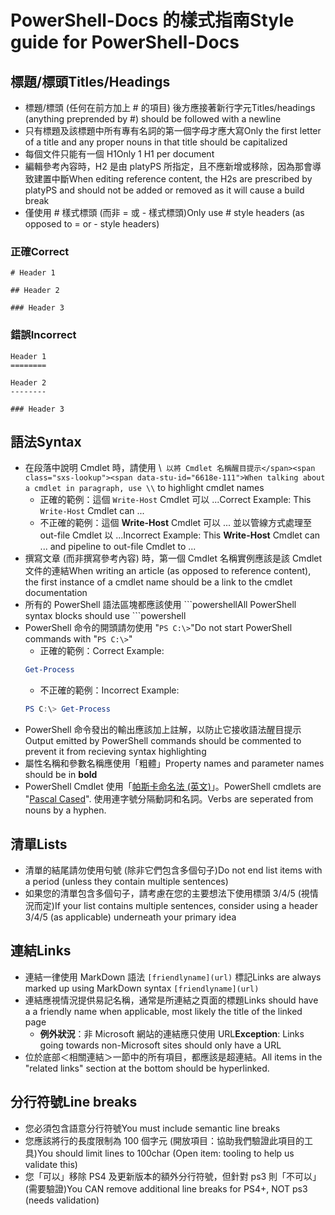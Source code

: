 # <a name="style-guide-for-powershell-docs"></a><span data-ttu-id="6618e-101">PowerShell-Docs 的樣式指南</span><span class="sxs-lookup"><span data-stu-id="6618e-101">Style guide for PowerShell-Docs</span></span>


## <a name="titlesheadings"></a><span data-ttu-id="6618e-102">標題/標頭</span><span class="sxs-lookup"><span data-stu-id="6618e-102">Titles/Headings</span></span>

* <span data-ttu-id="6618e-103">標題/標頭 (任何在前方加上 \# 的項目) 後方應接著新行字元</span><span class="sxs-lookup"><span data-stu-id="6618e-103">Titles/headings (anything preprended by \#) should be followed with a newline</span></span>
* <span data-ttu-id="6618e-104">只有標題及該標題中所有專有名詞的第一個字母才應大寫</span><span class="sxs-lookup"><span data-stu-id="6618e-104">Only the first letter of a title and any proper nouns in that title should be capitalized</span></span>
* <span data-ttu-id="6618e-105">每個文件只能有一個 H1</span><span class="sxs-lookup"><span data-stu-id="6618e-105">Only 1 H1 per document</span></span>
* <span data-ttu-id="6618e-106">編輯參考內容時，H2 是由 platyPS 所指定，且不應新增或移除，因為那會導致建置中斷</span><span class="sxs-lookup"><span data-stu-id="6618e-106">When editing reference content, the H2s are prescribed by platyPS and should not be added or removed as it will cause a build break</span></span>
* <span data-ttu-id="6618e-107">僅使用 \# 樣式標頭 (而非 = 或 \- 樣式標頭)</span><span class="sxs-lookup"><span data-stu-id="6618e-107">Only use \# style headers (as opposed to = or \- style headers)</span></span>

### <a name="correct"></a><span data-ttu-id="6618e-108">正確</span><span class="sxs-lookup"><span data-stu-id="6618e-108">Correct</span></span>

```
# Header 1

## Header 2

### Header 3

```

### <a name="incorrect"></a><span data-ttu-id="6618e-109">錯誤</span><span class="sxs-lookup"><span data-stu-id="6618e-109">Incorrect</span></span>

```
Header 1
========

Header 2
--------

### Header 3
```

## <a name="syntax"></a><span data-ttu-id="6618e-110">語法</span><span class="sxs-lookup"><span data-stu-id="6618e-110">Syntax</span></span>

* <span data-ttu-id="6618e-111">在段落中說明 Cmdlet 時，請使用 \\` 以將 Cmdlet 名稱醒目提示</span><span class="sxs-lookup"><span data-stu-id="6618e-111">When talking about a cmdlet in paragraph, use \\` to highlight cmdlet names</span></span>
  * <span data-ttu-id="6618e-112">正確的範例：這個 `Write-Host` Cmdlet 可以 ...</span><span class="sxs-lookup"><span data-stu-id="6618e-112">Correct Example: This `Write-Host` Cmdlet can ...</span></span>
  * <span data-ttu-id="6618e-113">不正確的範例：這個 **Write-Host** Cmdlet 可以 ... 並以管線方式處理至 out-file Cmdlet 以 ...</span><span class="sxs-lookup"><span data-stu-id="6618e-113">Incorrect Example: This **Write-Host** Cmdlet can ... and pipeline to out-file Cmdlet to ...</span></span>
* <span data-ttu-id="6618e-114">撰寫文章 (而非撰寫參考內容) 時，第一個 Cmdlet 名稱實例應該是該 Cmdlet 文件的連結</span><span class="sxs-lookup"><span data-stu-id="6618e-114">When writing an article (as opposed to reference content), the first instance of a cmdlet name should be a link to the cmdlet documentation</span></span>
* <span data-ttu-id="6618e-115">所有的 PowerShell 語法區塊都應該使用 &#96;&#96;&#96;powershell</span><span class="sxs-lookup"><span data-stu-id="6618e-115">All PowerShell syntax blocks should use &#96;&#96;&#96;powershell</span></span>
* <span data-ttu-id="6618e-116">PowerShell 命令的開頭請勿使用 "`PS C:\>`"</span><span class="sxs-lookup"><span data-stu-id="6618e-116">Do not start PowerShell commands with "`PS C:\>`"</span></span>
  * <span data-ttu-id="6618e-117">正確的範例：</span><span class="sxs-lookup"><span data-stu-id="6618e-117">Correct Example:</span></span>
  ```powershell
  Get-Process
  ```
  * <span data-ttu-id="6618e-118">不正確的範例：</span><span class="sxs-lookup"><span data-stu-id="6618e-118">Incorrect Example:</span></span>
  ```powershell
  PS C:\> Get-Process
  ```
* <span data-ttu-id="6618e-119">PowerShell 命令發出的輸出應該加上註解，以防止它接收語法醒目提示</span><span class="sxs-lookup"><span data-stu-id="6618e-119">Output emitted by PowerShell commands should be commented to prevent it from recieving syntax highlighting</span></span>
* <span data-ttu-id="6618e-120">屬性名稱和參數名稱應使用「粗體」</span><span class="sxs-lookup"><span data-stu-id="6618e-120">Property names and parameter names should be in **bold**</span></span>
* <span data-ttu-id="6618e-121">PowerShell Cmdlet 使用「[帕斯卡命名法 (英文)](https://en.wikipedia.org/wiki/PascalCase)」。</span><span class="sxs-lookup"><span data-stu-id="6618e-121">PowerShell cmdlets are "[Pascal Cased](https://en.wikipedia.org/wiki/PascalCase)".</span></span> <span data-ttu-id="6618e-122">使用連字號分隔動詞和名詞。</span><span class="sxs-lookup"><span data-stu-id="6618e-122">Verbs are seperated from nouns by a hyphen.</span></span>

## <a name="lists"></a><span data-ttu-id="6618e-123">清單</span><span class="sxs-lookup"><span data-stu-id="6618e-123">Lists</span></span>

* <span data-ttu-id="6618e-124">清單的結尾請勿使用句號 (除非它們包含多個句子)</span><span class="sxs-lookup"><span data-stu-id="6618e-124">Do not end list items with a period (unless they contain multiple sentences)</span></span>
* <span data-ttu-id="6618e-125">如果您的清單包含多個句子，請考慮在您的主要想法下使用標頭 3/4/5 (視情況而定)</span><span class="sxs-lookup"><span data-stu-id="6618e-125">If your list contains multiple sentences, consider using a header 3/4/5 (as applicable) underneath your primary idea</span></span>

## <a name="links"></a><span data-ttu-id="6618e-126">連結</span><span class="sxs-lookup"><span data-stu-id="6618e-126">Links</span></span>

* <span data-ttu-id="6618e-127">連結一律使用 MarkDown 語法 `[friendlyname](url)` 標記</span><span class="sxs-lookup"><span data-stu-id="6618e-127">Links are always marked up using MarkDown syntax `[friendlyname](url)`</span></span>
* <span data-ttu-id="6618e-128">連結應視情況提供易記名稱，通常是所連結之頁面的標題</span><span class="sxs-lookup"><span data-stu-id="6618e-128">Links should have a a friendly name when applicable, most likely the title of the linked page</span></span>
  * <span data-ttu-id="6618e-129">**例外狀況**：非 Microsoft 網站的連結應只使用 URL</span><span class="sxs-lookup"><span data-stu-id="6618e-129">**Exception**: Links going towards non-Microsoft sites should only have a URL</span></span>
* <span data-ttu-id="6618e-130">位於底部＜相關連結＞一節中的所有項目，都應該是超連結。</span><span class="sxs-lookup"><span data-stu-id="6618e-130">All items in the "related links" section at the bottom should be hyperlinked.</span></span> 

## <a name="line-breaks"></a><span data-ttu-id="6618e-131">分行符號</span><span class="sxs-lookup"><span data-stu-id="6618e-131">Line breaks</span></span>

* <span data-ttu-id="6618e-132">您必須包含語意分行符號</span><span class="sxs-lookup"><span data-stu-id="6618e-132">You must include semantic line breaks</span></span>
* <span data-ttu-id="6618e-133">您應該將行的長度限制為 100 個字元 (開放項目：協助我們驗證此項目的工具)</span><span class="sxs-lookup"><span data-stu-id="6618e-133">You should limit lines to 100char (Open item: tooling to help us validate this)</span></span>
* <span data-ttu-id="6618e-134">您「可以」移除 PS4 及更新版本的額外分行符號，但針對 ps3 則「不可以」(需要驗證)</span><span class="sxs-lookup"><span data-stu-id="6618e-134">You CAN remove additional line breaks for PS4+, NOT ps3 (needs validation)</span></span>
